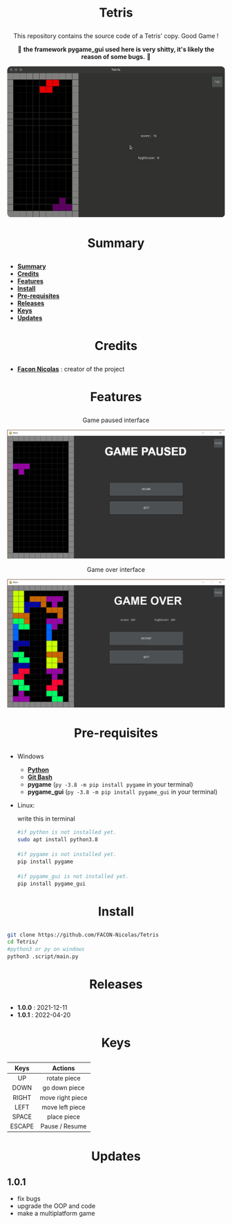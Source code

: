 #

# <p align="center">Tetris</p>

<p align="center">This repository contains the source code of a Tetris' copy. Good Game !</p>

<p align="center">💩 <b>the framework pygame_gui used here is very shitty, it's likely the reason of some bugs.</b> 💩 </p>

<p align="center"><img src="https://raw.githubusercontent.com/FACON-Nicolas/FACON-Nicolas/main/resources/tetris.gif" alt="" width="600"></p>

#

# <p align="center">Summary</p>

* **[Summary](#Summary)**
* **[Credits](#Credits)**
* **[Features](#Features)**
* **[Install](#Install)**
* **[Pre-requisites](#Pre-requisites)**
* **[Releases](#Releases)**
* **[Keys](#Keys)**
* **[Updates](#Updates)**

#

# <p align="center"> Credits </p>

* **[Facon Nicolas](https://github.com/FACON-Nicolas)** : creator of the project

#

# <p align="center">Features</p>

<p align="center">Game paused interface</p>
 
<p align="center"><img src="images/paused.png" width="600"></p>
 
<p align="center">Game over interface<br/></p>
 
<p align="center"><img src="images/game_over.png" width="600"><br/></p>

#

# <p align="center"> Pre-requisites </p>

 + Windows
    - **[Python](https://www.python.org/downloads/)**
    - **[Git Bash](https://gitforwindows.org/)**
    - **pygame** (``py -3.8 -m pip install pygame`` in your terminal)
    - **pygame_gui** (``py -3.8 -m pip install pygame_gui`` in your terminal)

 + Linux:
 
    write this in terminal 
    ```sh
    #if python is not installed yet.
    sudo apt install python3.8

    #if pygame is not installed yet.
    pip install pygame

    #if pygame_gui is not installed yet.
    pip install pygame_gui
    ```

#

# <p align="center" >Install</p>

```sh
git clone https://github.com/FACON-Nicolas/Tetris
cd Tetris/
#python3 or py on windows
python3 .script/main.py
```

# <p align="center"> Releases </p> 

 + **1.0.0** : 2021-12-11
 + **1.0.1** : 2022-04-20

#

# <p align="center"> Keys </p>

<table align="center">
 <thead>
  <tr>
   <th><b>Keys</b></th>
   <th><b>Actions</b></th>
  </tr>
 </thead>
 <tbody>
  <tr>
   <td align="center">UP</td>
   <td align="center">rotate piece</td>
  </tr>
  <tr>
   <td align="center">DOWN</td>
   <td align="center">go down piece</td>
  </tr>
  <tr>
   <td align="center">RIGHT</td>
   <td align="center">move right piece</td>
  </tr>
  <tr>
   <td align="center">LEFT</td>
   <td align="center">move left piece</td>
  </tr>
  <tr>
   <td align="center">SPACE</td>
   <td align="center">place piece</td>
  </tr>
  <tr>
   <td align="center">ESCAPE</td>
   <td align="center">Pause / Resume</td>
  </tr>
</tbody>
</table>

#

# <p align="center">Updates</p>

## 1.0.1

  + fix bugs
  + upgrade the OOP and code
  + make a multiplatform game



